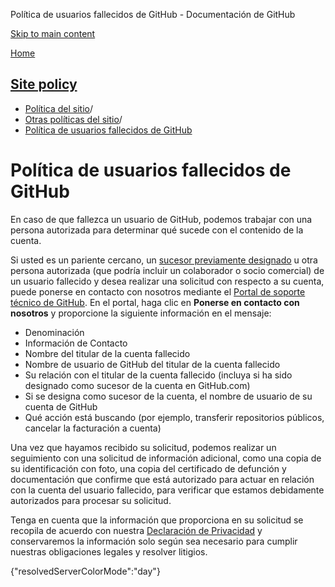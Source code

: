 Política de usuarios fallecidos de GitHub - Documentación de GitHub

[Skip to main content](#main-content)

[Home](/es)

[Site policy](/es/site-policy)
----------

* [Política del sitio](/es/site-policy)/
* [Otras políticas del sitio](/es/site-policy/other-site-policies)/
* [Política de usuarios fallecidos de GitHub](/es/site-policy/other-site-policies/github-deceased-user-policy)

Política de usuarios fallecidos de GitHub
==========

En caso de que fallezca un usuario de GitHub, podemos trabajar con una persona autorizada para determinar qué sucede con el contenido de la cuenta.

Si usted es un pariente cercano, un [sucesor previamente designado](/es/account-and-profile/setting-up-and-managing-your-personal-account-on-github/managing-access-to-your-personal-repositories/maintaining-ownership-continuity-of-your-personal-accounts-repositories) u otra persona autorizada (que podría incluir un colaborador o socio comercial) de un usuario fallecido y desea realizar una solicitud con respecto a su cuenta, puede ponerse en contacto con nosotros mediante el [Portal de soporte técnico de GitHub](https://support.github.com/). En el portal, haga clic en **Ponerse en contacto con nosotros** y proporcione la siguiente información en el mensaje:

* Denominación
* Información de Contacto
* Nombre del titular de la cuenta fallecido
* Nombre de usuario de GitHub del titular de la cuenta fallecido
* Su relación con el titular de la cuenta fallecido (incluya si ha sido designado como sucesor de la cuenta en GitHub.com)
* Si se designa como sucesor de la cuenta, el nombre de usuario de su cuenta de GitHub
* Qué acción está buscando (por ejemplo, transferir repositorios públicos, cancelar la facturación a cuenta)

Una vez que hayamos recibido su solicitud, podemos realizar un seguimiento con una solicitud de información adicional, como una copia de su identificación con foto, una copia del certificado de defunción y documentación que confirme que está autorizado para actuar en relación con la cuenta del usuario fallecido, para verificar que estamos debidamente autorizados para procesar su solicitud.

Tenga en cuenta que la información que proporciona en su solicitud se recopila de acuerdo con nuestra [Declaración de Privacidad](/es/site-policy/privacy-policies/github-privacy-statement) y conservaremos la información solo según sea necesario para cumplir nuestras obligaciones legales y resolver litigios.

{"resolvedServerColorMode":"day"}
